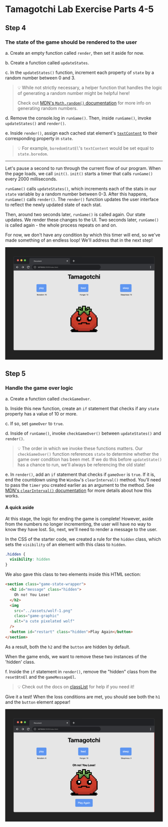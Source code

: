 <h1>
  <span class="headline">Tamagotchi Lab</span>
  <span class="subhead">Exercise Parts 4-5</span>
</h1>

## Step 4

### The state of the game should be rendered to the user

a. Create an empty function called `render`, then set it aside for now.

b. Create a function called `updateStates`.

c. In the `updateStates()` function, increment each property of  `state` by a random number between 0 and 3.

> 💡 While not strictly necessary, a helper function that handles the logic of generating a random number might be helpful here!
>
> Check out [MDN's `Math.random()` documentation](https://developer.mozilla.org/en-US/docs/Web/JavaScript/Reference/Global_Objects/Math/random) for more info on generating random numbers.

d. Remove the console.log in `runGame()`. Then, inside `runGame()`, invoke `updateStates()` and `render()`.

e. Inside `render()`, assign each cached stat element's [`textContent`](https://developer.mozilla.org/en-US/docs/Web/API/Node/textContent) to their corresponding property in `state`.

> 💡 For example, `boredomStatEl`'s `textContent` would be set equal to `state.boredom`.

---

Let's pause a second to run through the current flow of our program. When the page loads, we call `init()`. `init()` starts a timer that calls `runGame()` every 2000 milliseconds.

`runGame()` calls `updateStates()`, which increments each of the stats in our `state` variable by a random number between 0-3. After this happens, `runGame()` calls `render()`. The `render()` function updates the user interface to reflect the newly updated state of each stat.

Then, around two seconds later, `runGame()` is called again. Our state updates. We render these changes to the UI. Two seconds later, `runGame()` is called again - the whole process repeats on and on.

For now, we don't have any condition by which this timer will end, so we've made something of an endless loop! We'll address that in the next step!

![Displaying State](./assets/tamagotchi-app-two.png)

## Step 5

### Handle the game over logic

a. Create a function called `checkGameOver`.

b. Inside this new function, create an `if` statement that checks if any `state` property has a value of 10 or more.

c. If so, set `gameOver` to `true`.

d. Inside of `runGame()`, invoke `checkGameOver()` between `updateStates()` and `render()`.

> 💡 The order in which we invoke these functions matters. Our `checkGameOver()` function references `state` to determine whether the game over condition has been met. If we do this before `updateState()` has a chance to run, we'll always be referencing the old state!

e. In `render()`, add an `if` statement that checks if `gameOver` is `true`. If it is, end the countdown using the `Window`'s `clearInterval()` method. You'll need to pass the `timer` you created earlier as an argument to the method. See [MDN's `clearInterval()` documentation](https://developer.mozilla.org/en-US/docs/Web/API/Window/clearInterval) for more details about how this works.

#### A quick aside

At this stage, the logic for ending the game is complete! However, aside from the numbers no longer incrementing, the user will have no way to know they have lost. So, next, we'll need to render a message to the user.

In the CSS of the starter code, we created a rule for the `hidden` class, which sets the `visibility` of an element with this class to `hidden`.

```css
.hidden {
  visibility: hidden
}
```

We also gave this class to two elements inside this HTML section:

```html
<section class="game-state-wrapper">
  <h2 id="message" class="hidden">
    Oh no! You Lose!
  </h2>
  <img 
    src="../assets/wolf-1.png" 
    class="game-graphic" 
    alt="a cute pixelated wolf" 
  />
  <button id="restart" class="hidden">Play Again</button>
</section>
```

As a result, both the `h2` and the `button` are hidden by default.

When the game ends, we want to remove these two instances of the 'hidden' class.

f. Inside the `if` statement in `render()`, remove the "hidden" class from the `resetBtnEl` and the `gameMessageEl`.

> 💡 Check out the docs on [classList](https://developer.mozilla.org/en-US/docs/Web/API/Element/classList) for help if you need it!

Give it a test! When the loss conditions are met, you should see both the `h1` and the `button` element appear!

![Game Over](./assets/tamagotchi-app-three.png)
